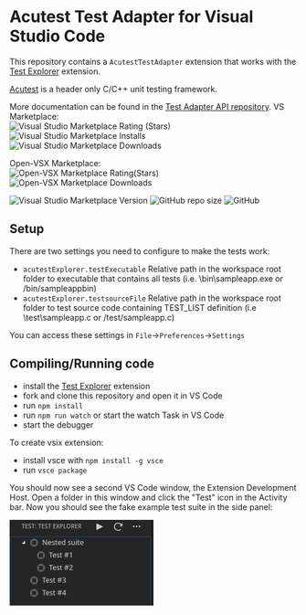 # Acutest Test Adapter for Visual Studio Code

This repository contains a `AcutestTestAdapter` extension that works with the
[Test Explorer](https://marketplace.visualstudio.com/items?itemName=hbenl.vscode-test-explorer) extension.

[Acutest](https://github.com/mity/acutest) is a header only C/C++ unit testing framework.

More documentation can be found in the [Test Adapter API repository](https://github.com/hbenl/vscode-test-adapter-api).
VS Marketplace:<br>
![Visual Studio Marketplace Rating (Stars)](https://img.shields.io/visual-studio-marketplace/stars/Moosecasa.vscode-acutest-test-adapter?style=plastic)
![Visual Studio Marketplace Installs](https://img.shields.io/visual-studio-marketplace/i/Moosecasa.vscode-acutest-test-adapter?style=plastic)
![Visual Studio Marketplace Downloads](https://img.shields.io/visual-studio-marketplace/d/Moosecasa.vscode-acutest-test-adapter?style=plastic)<br>

Open-VSX Marketplace:<br>
![Open-VSX Marketplace Rating(Stars)](https://img.shields.io/open-vsx/stars/Moosecasa/vscode-acutest-test-adapter?style=plastic)
![Open-VSX Marketplace Downloads](https://img.shields.io/open-vsx/dt/Moosecasa/vscode-acutest-test-adapter?style=plastic)<br>

![Visual Studio Marketplace Version](https://img.shields.io/visual-studio-marketplace/v/Moosecasa.vscode-acutest-test-adapter?style=plastic)
![GitHub repo size](https://img.shields.io/github/repo-size/Moosecasa/vscode-acutest-test-adapter?style=plastic)
![GitHub](https://img.shields.io/github/license/Moosecasa/vscode-acutest-test-adapter)

## Setup

There are two settings you need to configure to make the tests work:

* ```acutestExplorer.testExecutable``` Relative path in the workspace root folder to executable that contains all tests (i.e. \bin\sampleapp.exe or /bin/sampleappbin)
* ```acutestExplorer.testsourceFile``` Relative path in the workspace root folder to test source code containing TEST_LIST definition (i.e \test\sampleapp.c or /test/sampleapp.c)

You can access these settings in ```File```->```Preferences```->```Settings```

## Compiling/Running code

* install the [Test Explorer](https://marketplace.visualstudio.com/items?itemName=hbenl.vscode-test-explorer) extension
* fork and clone this repository and open it in VS Code
* run `npm install`
* run `npm run watch` or start the watch Task in VS Code
* start the debugger

To create vsix extension:
* install vsce with `npm install -g vsce`
* run `vsce package`

You should now see a second VS Code window, the Extension Development Host.
Open a folder in this window and click the "Test" icon in the Activity bar.
Now you should see the fake example test suite in the side panel:

![The fake example test suite](img/fake-tests.png)
